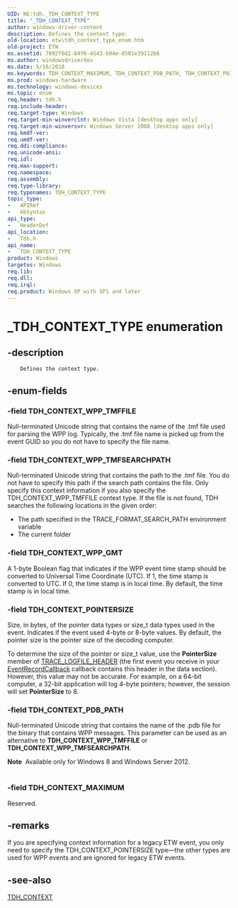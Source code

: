 ```yaml
---
UID: NE:tdh._TDH_CONTEXT_TYPE
title: "_TDH_CONTEXT_TYPE"
author: windows-driver-content
description: Defines the context type.
old-location: etw\tdh_context_type_enum.htm
old-project: ETW
ms.assetid: 7892f0d2-84f6-4543-b94e-8501e3911266
ms.author: windowsdriverdev
ms.date: 5/16/2018
ms.keywords: TDH_CONTEXT_MAXIMUM, TDH_CONTEXT_PDB_PATH, TDH_CONTEXT_POINTERSIZE, TDH_CONTEXT_TYPE, TDH_CONTEXT_TYPE enumeration [ETW], TDH_CONTEXT_WPP_GMT, TDH_CONTEXT_WPP_TMFFILE, TDH_CONTEXT_WPP_TMFSEARCHPATH, _TDH_CONTEXT_TYPE, etw.tdh_context_type_enum, tdh.tdh_context_type_enum, tdh/TDH_CONTEXT_MAXIMUM, tdh/TDH_CONTEXT_PDB_PATH, tdh/TDH_CONTEXT_POINTERSIZE, tdh/TDH_CONTEXT_TYPE, tdh/TDH_CONTEXT_WPP_GMT, tdh/TDH_CONTEXT_WPP_TMFFILE, tdh/TDH_CONTEXT_WPP_TMFSEARCHPATH
ms.prod: windows-hardware
ms.technology: windows-devices
ms.topic: enum
req.header: tdh.h
req.include-header: 
req.target-type: Windows
req.target-min-winverclnt: Windows Vista [desktop apps only]
req.target-min-winversvr: Windows Server 2008 [desktop apps only]
req.kmdf-ver: 
req.umdf-ver: 
req.ddi-compliance: 
req.unicode-ansi: 
req.idl: 
req.max-support: 
req.namespace: 
req.assembly: 
req.type-library: 
req.typenames: TDH_CONTEXT_TYPE
topic_type:
-	APIRef
-	kbSyntax
api_type:
-	HeaderDef
api_location:
-	Tdh.h
api_name:
-	TDH_CONTEXT_TYPE
product: Windows
targetos: Windows
req.lib: 
req.dll: 
req.irql: 
req.product: Windows XP with SP1 and later
---
```


# _TDH_CONTEXT_TYPE enumeration


## -description



		Defines the context type.
		
		
	
	


## -enum-fields




### -field TDH_CONTEXT_WPP_TMFFILE

Null-terminated Unicode string that contains the name of the .tmf file used for parsing the WPP log. Typically, the .tmf file name is picked up from the event GUID so you do not have to specify the file name.


### -field TDH_CONTEXT_WPP_TMFSEARCHPATH

Null-terminated Unicode string that contains the path to the .tmf file. You do not have to specify this path if the search path contains the file. Only specify this context information if you also specify the TDH_CONTEXT_WPP_TMFFILE context type. If the file is not found, TDH searches the following locations in the given order:

<ul>
<li>The path specified in the TRACE_FORMAT_SEARCH_PATH environment variable</li>
<li>The current folder</li>
</ul>

### -field TDH_CONTEXT_WPP_GMT

A 1-byte Boolean flag that indicates if the WPP event time stamp should be converted to Universal Time Coordinate (UTC). If 1, the time stamp is converted to UTC. If 0, the time stamp is in local time. By default, the time stamp is in local time. 


### -field TDH_CONTEXT_POINTERSIZE

Size, in bytes, of the pointer data types or size_t data types used in the event. Indicates if the event used 4-byte or 8-byte values. By default, the pointer size is the pointer size of the decoding computer.

To determine the size of the pointer or size_t value, use the <b>PointerSize</b> member of  <a href="https://msdn.microsoft.com/13fdabe6-c904-4546-b876-c145f6a6c345">TRACE_LOGFILE_HEADER</a> (the first event you receive in your <a href="https://msdn.microsoft.com/80a30faf-af1f-4440-8a17-9df44bdb2291">EventRecordCallback</a> callback contains this header in the data section). However, this value may not be accurate. For example, on a 64-bit computer, a 32-bit application will log 4-byte pointers; however, the session will set <b>PointerSize</b> to 8.


### -field TDH_CONTEXT_PDB_PATH

Null-terminated Unicode string that contains the name of the .pdb file for the binary that contains WPP messages. This parameter can be used as an alternative to <b>TDH_CONTEXT_WPP_TMFFILE</b> or <b>TDH_CONTEXT_WPP_TMFSEARCHPATH</b>.

<div class="alert"><b>Note</b>  Available only for Windows 8 and Windows Server 2012.</div>
<div> </div>

### -field TDH_CONTEXT_MAXIMUM

Reserved.


## -remarks



If you are specifying context information for a legacy ETW event, you only need to specify the TDH_CONTEXT_POINTERSIZE type—the other types are used for WPP events and are ignored for legacy ETW events.




## -see-also




<a href="https://msdn.microsoft.com/184df0af-3ac5-406f-a298-4f23826ad85e">TDH_CONTEXT</a>
 

 

